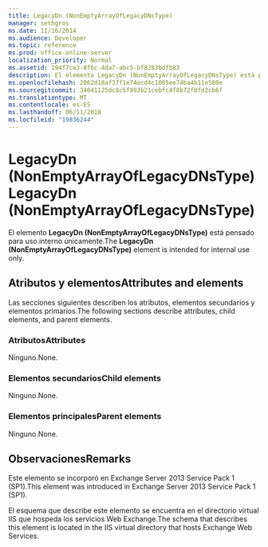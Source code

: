```yaml
---
title: LegacyDn (NonEmptyArrayOfLegacyDNsType)
manager: sethgros
ms.date: 11/16/2014
ms.audience: Developer
ms.topic: reference
ms.prod: office-online-server
localization_priority: Normal
ms.assetid: 194f7ce3-8f6c-4da7-abc5-bf8283bdfb83
description: El elemento LegacyDn (NonEmptyArrayOfLegacyDNsType) está pensado para uso interno únicamente.
ms.openlocfilehash: 2062d18af37f1e74ecd4c1085ee74ba4b11e500e
ms.sourcegitcommit: 34041125dc8c5f993b21cebfc4f8b72f0fd2cb6f
ms.translationtype: MT
ms.contentlocale: es-ES
ms.lasthandoff: 06/11/2018
ms.locfileid: "19836244"
---
```

# <a name="legacydn-nonemptyarrayoflegacydnstype"></a><span data-ttu-id="06be6-103">LegacyDn (NonEmptyArrayOfLegacyDNsType)</span><span class="sxs-lookup"><span data-stu-id="06be6-103">LegacyDn (NonEmptyArrayOfLegacyDNsType)</span></span>

<span data-ttu-id="06be6-104">El elemento **LegacyDn (NonEmptyArrayOfLegacyDNsType)** está pensado para uso interno únicamente.</span><span class="sxs-lookup"><span data-stu-id="06be6-104">The **LegacyDn (NonEmptyArrayOfLegacyDNsType)** element is intended for internal use only.</span></span> 

## <a name="attributes-and-elements"></a><span data-ttu-id="06be6-105">Atributos y elementos</span><span class="sxs-lookup"><span data-stu-id="06be6-105">Attributes and elements</span></span>

<span data-ttu-id="06be6-106">Las secciones siguientes describen los atributos, elementos secundarios y elementos primarios.</span><span class="sxs-lookup"><span data-stu-id="06be6-106">The following sections describe attributes, child elements, and parent elements.</span></span>
  
### <a name="attributes"></a><span data-ttu-id="06be6-107">Atributos</span><span class="sxs-lookup"><span data-stu-id="06be6-107">Attributes</span></span>

<span data-ttu-id="06be6-108">Ninguno.</span><span class="sxs-lookup"><span data-stu-id="06be6-108">None.</span></span>
  
### <a name="child-elements"></a><span data-ttu-id="06be6-109">Elementos secundarios</span><span class="sxs-lookup"><span data-stu-id="06be6-109">Child elements</span></span>

<span data-ttu-id="06be6-110">Ninguno.</span><span class="sxs-lookup"><span data-stu-id="06be6-110">None.</span></span>
  
### <a name="parent-elements"></a><span data-ttu-id="06be6-111">Elementos principales</span><span class="sxs-lookup"><span data-stu-id="06be6-111">Parent elements</span></span>

<span data-ttu-id="06be6-112">Ninguno.</span><span class="sxs-lookup"><span data-stu-id="06be6-112">None.</span></span>
  
## <a name="remarks"></a><span data-ttu-id="06be6-113">Observaciones</span><span class="sxs-lookup"><span data-stu-id="06be6-113">Remarks</span></span>

<span data-ttu-id="06be6-114">Este elemento se incorporó en Exchange Server 2013 Service Pack 1 (SP1).</span><span class="sxs-lookup"><span data-stu-id="06be6-114">This element was introduced in Exchange Server 2013 Service Pack 1 (SP1).</span></span>
  
<span data-ttu-id="06be6-115">El esquema que describe este elemento se encuentra en el directorio virtual IIS que hospeda los servicios Web Exchange.</span><span class="sxs-lookup"><span data-stu-id="06be6-115">The schema that describes this element is located in the IIS virtual directory that hosts Exchange Web Services.</span></span>
  

